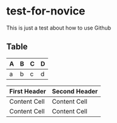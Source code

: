 # test-for-novice
This is just a test about how to use Github
## Table

|A| B| C| D|
| ---| ---| ---| ---|
| a  | b  | c  | d  |

| First Header  | Second Header |
| ------------- | ------------- |
| Content Cell  | Content Cell  |
| Content Cell  | Content Cell  |
